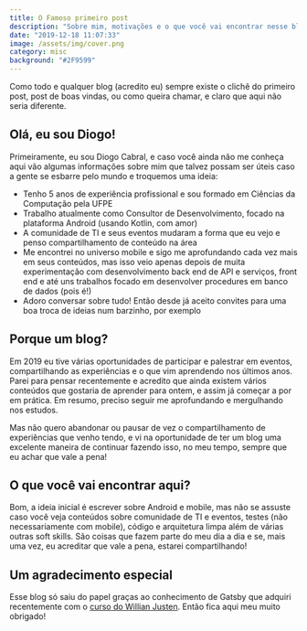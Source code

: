 ```yaml
---
title: O Famoso primeiro post
description: "Sobre mim, motivações e o que você vai encontrar nesse blog"
date: "2019-12-18 11:07:33"
image: /assets/img/cover.png
category: misc
background: "#2F9599"
---
```


Como todo e qualquer blog (acredito eu) sempre existe o clichê do primeiro post, post de boas vindas, ou como queira chamar, e claro que aqui não seria diferente.

## Olá, eu sou Diogo!

Primeiramente, eu sou Diogo Cabral, e caso você ainda não me conheça aqui vão algumas informações sobre mim que talvez possam ser úteis caso a gente se esbarre pelo mundo e troquemos uma ideia:

- Tenho 5 anos de experiência profissional e sou formado em Ciências da Computação pela UFPE
- Trabalho atualmente como Consultor de Desenvolvimento, focado na plataforma Android (usando Kotlin, com amor)
- A comunidade de TI e seus eventos mudaram a forma que eu vejo e penso compartilhamento de conteúdo na área
- Me encontrei no universo mobile e sigo me aprofundando cada vez mais em seus conteúdos, mas isso veio apenas depois de muita experimentação com desenvolvimento back end de API e serviços, front end e até uns trabalhos focado em desenvolver procedures em banco de dados (pois é!)
- Adoro conversar sobre tudo! Então desde já aceito convites para uma boa troca de ideias num barzinho, por exemplo

## Porque um blog?

Em 2019 eu tive várias oportunidades de participar e palestrar em eventos, compartilhando as experiências e o que vim aprendendo nos últimos anos. Parei para pensar recentemente e acredito que ainda existem vários conteúdos que gostaria de aprender para ontem, e assim já começar a por em prática. Em resumo, preciso seguir me aprofundando e mergulhando nos estudos.

Mas não quero abandonar ou pausar de vez o compartilhamento de experiências que venho tendo, e vi na oportunidade de ter um blog uma excelente maneira de continuar fazendo isso, no meu tempo, sempre que eu achar que vale a pena!

## O que você vai encontrar aqui?

Bom, a ideia inicial é escrever sobre Android e mobile, mas não se assuste caso você veja conteúdos sobre comunidade de TI e eventos, testes (não necessariamente com mobile), código e arquitetura limpa além de várias outras soft skills. São coisas que fazem parte do meu dia a dia e se, mais uma vez, eu acreditar que vale a pena, estarei compartilhando!

## Um agradecimento especial

Esse blog só saiu do papel graças ao conhecimento de Gatsby que adquiri recentemente com o [curso do Willian Justen](https://www.udemy.com/course/gatsby-crie-um-site-pwa-com-react-graphql-e-netlify-cms/). Então fica aqui meu muito obrigado!
